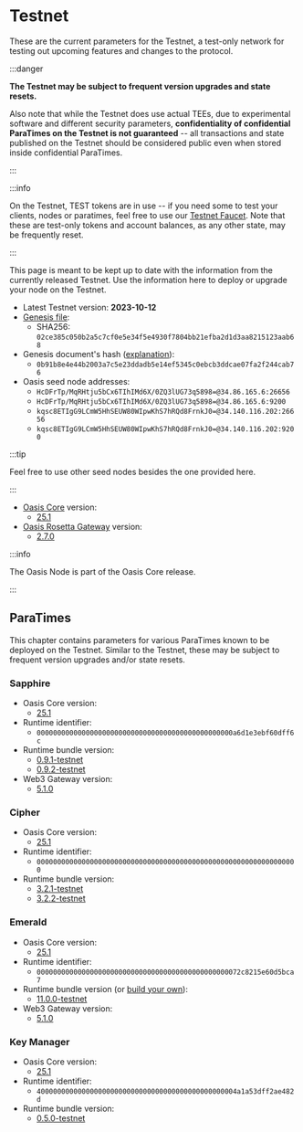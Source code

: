 # Testnet

These are the current parameters for the Testnet, a test-only network for
testing out upcoming features and changes to the protocol.

:::danger

**The Testnet may be subject to frequent version upgrades and state resets.**

Also note that while the Testnet does use actual TEEs, due to experimental
software and different security parameters, **confidentiality of confidential
ParaTimes on the Testnet is not guaranteed** -- all transactions and state
published on the Testnet should be considered public even when stored inside
confidential ParaTimes.

:::

:::info

On the Testnet, TEST tokens are in use -- if you need some to test your clients, nodes or paratimes, feel free to use our [Testnet Faucet](https://faucet.testnet.oasis.io). Note that these are test-only tokens and account balances, as any other state, may be frequently reset.

:::

This page is meant to be kept up to date with the information from the currently released Testnet. Use the information here to deploy or upgrade your node on the Testnet.

* Latest Testnet version: **2023-10-12**
* [Genesis file](https://github.com/oasisprotocol/testnet-artifacts/releases/download/2023-10-12/genesis.json):
  * SHA256: `02ce385c050b2a5c7cf0e5e34f5e4930f7804bb21efba2d1d3aa8215123aab68`
* Genesis document's hash ([explanation](../genesis-doc.md#genesis-file-vs-genesis-document)):
  * `0b91b8e4e44b2003a7c5e23ddadb5e14ef5345c0ebcb3ddcae07fa2f244cab76`
* Oasis seed node addresses:
  * `HcDFrTp/MqRHtju5bCx6TIhIMd6X/0ZQ3lUG73q5898=@34.86.165.6:26656`
  * `HcDFrTp/MqRHtju5bCx6TIhIMd6X/0ZQ3lUG73q5898=@34.86.165.6:9200`
  * `kqsc8ETIgG9LCmW5HhSEUW80WIpwKhS7hRQd8FrnkJ0=@34.140.116.202:26656`
  * `kqsc8ETIgG9LCmW5HhSEUW80WIpwKhS7hRQd8FrnkJ0=@34.140.116.202:9200`

:::tip

Feel free to use other seed nodes besides the one provided here.

:::

* [Oasis Core](https://github.com/oasisprotocol/oasis-core) version:
  * [25.1](https://github.com/oasisprotocol/oasis-core/releases/tag/v25.1)
* [Oasis Rosetta Gateway](https://github.com/oasisprotocol/oasis-rosetta-gateway) version:
  * [2.7.0](https://github.com/oasisprotocol/oasis-rosetta-gateway/releases/tag/v2.7.0)

:::info

The Oasis Node is part of the Oasis Core release.

:::

[handling network upgrades]: ../run-your-node/maintenance/handling-network-upgrades.md

## ParaTimes

This chapter contains parameters for various ParaTimes known to be deployed on the Testnet. Similar to the Testnet, these may be subject to frequent version upgrades and/or state resets.

### Sapphire

* Oasis Core version:
  * [25.1](https://github.com/oasisprotocol/oasis-core/releases/tag/v25.1)
* Runtime identifier:
  * `000000000000000000000000000000000000000000000000a6d1e3ebf60dff6c`
* Runtime bundle version:
  * [0.9.1-testnet](https://github.com/oasisprotocol/sapphire-paratime/releases/tag/v0.9.1-testnet)
  * [0.9.2-testnet](https://github.com/oasisprotocol/sapphire-paratime/releases/tag/v0.9.2-testnet)
* Web3 Gateway version:
  * [5.1.0](https://github.com/oasisprotocol/oasis-web3-gateway/releases/tag/v5.1.0)

### Cipher

* Oasis Core version:
  * [25.1](https://github.com/oasisprotocol/oasis-core/releases/tag/v25.1)
* Runtime identifier:
  * `0000000000000000000000000000000000000000000000000000000000000000`
* Runtime bundle version:
  * [3.2.1-testnet](https://github.com/oasisprotocol/cipher-paratime/releases/tag/v3.2.1-testnet)
  * [3.2.2-testnet](https://github.com/oasisprotocol/cipher-paratime/releases/tag/v3.2.2-testnet)

### Emerald

* Oasis Core version:
  * [25.1](https://github.com/oasisprotocol/oasis-core/releases/tag/v25.1)
* Runtime identifier:
  * `00000000000000000000000000000000000000000000000072c8215e60d5bca7`
* Runtime bundle version (or [build your own](https://github.com/oasisprotocol/emerald-paratime/tree/v11.0.0-testnet#building)):
  * [11.0.0-testnet](https://github.com/oasisprotocol/emerald-paratime/releases/tag/v11.0.0-testnet)
* Web3 Gateway version:
  * [5.1.0](https://github.com/oasisprotocol/oasis-web3-gateway/releases/tag/v5.1.0)

### Key Manager

* Oasis Core version:
  * [25.1](https://github.com/oasisprotocol/oasis-core/releases/tag/v25.1)
* Runtime identifier:
  * `4000000000000000000000000000000000000000000000004a1a53dff2ae482d`
* Runtime bundle version:
  * [0.5.0-testnet](https://github.com/oasisprotocol/keymanager-paratime/releases/tag/v0.5.0-testnet)
